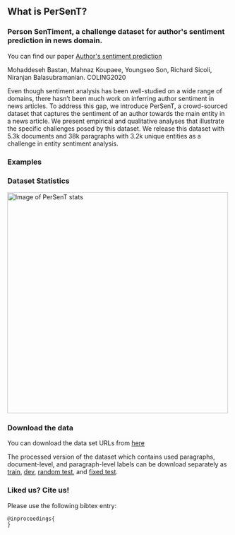 ## What is PerSenT?
### Person SenTiment, a challenge dataset for author's sentiment prediction in news domain.


You can find our paper [Author's sentiment prediction]() 

Mohaddeseh Bastan, Mahnaz Koupaee, Youngseo Son, Richard Sicoli, Niranjan Balasubramanian. COLING2020

Even though sentiment analysis has been well-studied on a wide range of domains, there hasn’t been much work on inferring author sentiment in news articles. To address this gap, we introduce PerSenT, a crowd-sourced dataset that captures the sentiment of an author towards the main entity in a news article. We present empirical and qualitative analyses that illustrate the specific challenges posed by this dataset. We release this dataset with 5.3k documents and 38k paragraphs with 3.2k unique entities as a challenge in entity sentiment analysis.

### Examples


### Dataset Statistics
<a href="https://github.com/MHDBST/MyEntity/blob/master/my_entity_networks/entity_networks/data_stats.png"><img src="https://github.com/MHDBST/MyEntity/blob/master/my_entity_networks/entity_networks/data_stats.png" alt="Image of PerSenT stats" width="500px"/></a>

### Download the data
You can download the data set URLs from [here](https://github.com/MHDBST/PerSenT/blob/main/train_dev_test_URLs.pkl)

The processed version of the dataset which contains used paragraphs, document-level, and paragraph-level labels can be download separately as [train](https://github.com/MHDBST/PerSenT/blob/main/train), [dev](https://github.com/MHDBST/PerSenT/blob/main/dev), [random test](https://github.com/MHDBST/PerSenT/blob/main/random_test), and [fixed test](https://github.com/MHDBST/PerSenT/blob/main/fixed_test).

### Liked us? Cite us!

 Please use the following bibtex entry:

   ```
@inproceedings{
}
   ```

